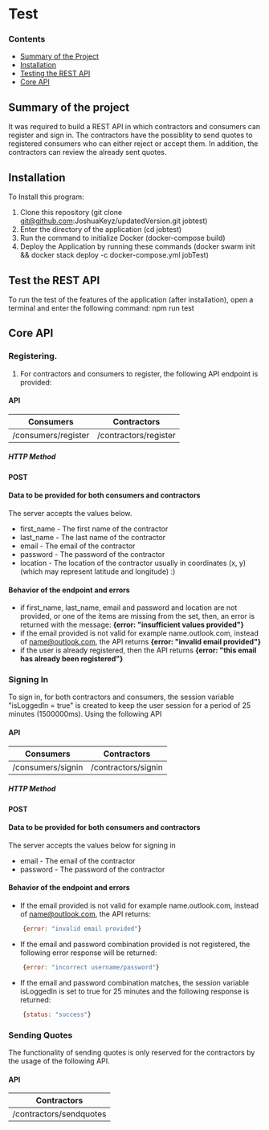 # Test

### Contents
-   [Summary of the Project](#summary-of-the-project)
-   [Installation](#installation)
-   [Testing the REST API](#test-the-rest-api)
-   [Core API](#core-api)

## Summary of the project
 
It was required to build a REST API in which contractors and consumers can register and sign in. 
The contractors have the possiblity to send quotes to registered consumers who can either
reject or accept them. In addition, the contractors can review the already sent quotes.

## Installation
To Install this program:
1.  Clone this repository (git  clone   git@github.com:JoshuaKeyz/updatedVersion.git     jobtest)
2.  Enter the directory of the application (cd jobtest)
3.  Run the command to initialize Docker (docker-compose build)
4.  Deploy the Application by running these commands (docker swarm init && docker stack deploy -c docker-compose.yml jobTest)

## Test the REST API
To run the test of the features of the application (after installation), open a terminal and enter the following command:
    npm run test

## Core API
### Registering. 
1. For contractors and consumers to register, the following API endpoint is provided:
#### API
Consumers | Contractors
----------|------------
/consumers/register | /contractors/register
##### HTTP Method
**POST**
#### Data to be provided for both consumers and contractors
The server accepts the values below. 
- first_name - The first name of the contractor
- last_name - The last name of the contractor
- email - The email of the contractor
- password - The password of the contractor
- location - The location of the contractor usually in coordinates (x, y) (which may represent latitude and longitude) :) 

#### Behavior of the endpoint and errors
- if first_name, last_name, email and password and location are not provided, or one of the items are missing from the set, 
then, an error is returned with the message:  **{error: "insufficient values provided"}**
- if the email provided is not valid for example name.outlook.com, instead of name@outlook.com, 
the API returns **{error: "invalid email provided"}**
- if the user is already registered, then the API returns **{error: "this email has already been registered"}**


### Signing In
To sign in, for both contractors and consumers, the session variable "isLoggedIn = true" is created to keep the user session for a period of 25 minutes (1500000ms). Using the following API

#### API
Consumers | Contractors
----------|------------
/consumers/signin | /contractors/signin

##### HTTP Method
**POST**

#### Data to be provided for both consumers and contractors
The server accepts the values below for signing in
- email - The email of the contractor
- password - The password of the contractor

#### Behavior of the endpoint and errors
-   If the email provided is not valid for example name.outlook.com, instead of name@outlook.com, 
the API returns:
```javascript 
    {error: "invalid email provided"}
```
-   If the email and password combination provided is not registered, the following error response will be returned:
```javascript
    {error: "incorrect username/password"}
``` 
-   If the email and password combination matches, the session variable isLoggedIn is set to true for 25 minutes and the following response is returned:
```javascript
    {status: "success"}
```

### Sending Quotes
The functionality of sending quotes is only reserved for the contractors by the usage of the following API.

#### API
|Contractors|
|-----------|
/contractors/sendquotes |
